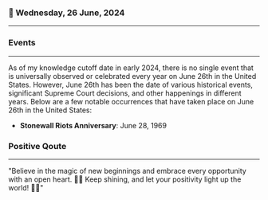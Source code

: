 ### 📅 Wednesday, 26 June, 2024
------
### Events
------
As of my knowledge cutoff date in early 2024, there is no single event that is universally observed or celebrated every year on June 26th in the United States. However, June 26th has been the date of various historical events, significant Supreme Court decisions, and other happenings in different years. Below are a few notable occurrences that have taken place on June 26th in the United States:

- **Stonewall Riots Anniversary**: June 28, 1969
### Positive Qoute
------
"Believe in the magic of new beginnings and embrace every opportunity with an open heart. 🌟✨ Keep shining, and let your positivity light up the world! 🌈💖"
